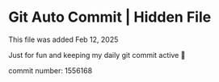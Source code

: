 # Git Auto Commit | Hidden File

This file was added Feb 12, 2025

Just for fun and keeping my daily git commit active 🤪

commit number: 1556168
